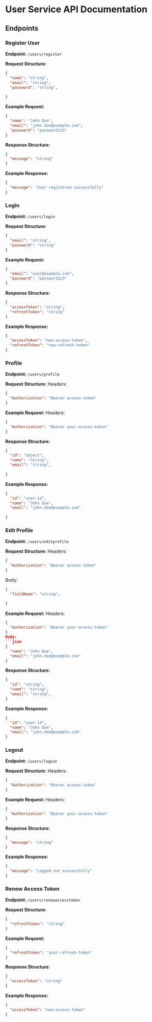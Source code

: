 # User Service API Documentation

## Endpoints

### Register User

**Endpoint:** `/users/register`

**Request Structure:**
```json
{
  "name": "string",
  "email": "string",
  "password": "string",
 
}
```

**Example Request:**
```json
{
  "name": "John Doe",
  "email": "john.doe@example.com",
  "password": "password123"
}
```

**Response Structure:**
```json
{
  "message": "string"
}
```

**Example Response:**
```json
{
  "message": "User registered successfully"
}
```

### Login

**Endpoint:** `/users/login`

**Request Structure:**
```json
{
  "email": "string",
  "password": "string"
}
```

**Example Request:**
```json
{
  "email": "user@example.com",
  "password": "password123"
}
```

**Response Structure:**
```json
{
  "accessToken": "string",
  "refreshToken": "string"
}
```

**Example Response:**
```json
{
  "accessToken": "new-access-token",
  "refreshToken": "new-refresh-token"
}
```

### Profile

**Endpoint:** `/users/profile`

**Request Structure:**
Headers:
```json
{
  "Authorization": "Bearer access-token"
}
```

**Example Request:**
Headers:
```json
{
  "Authorization": "Bearer your-access-token"
}
```

**Response Structure:**
```json
{
  "id": "object",
  "name": "string",
  "email": "string",
  
}
```

**Example Response:**
```json
{
  "id": "user-id",
  "name": "John Doe",
  "email": "john.doe@example.com"
  
}
```

### Edit Profile

**Endpoint:** `/users/editprofile`

**Request Structure:**
Headers:
```json
{
  "Authorization": "Bearer access-token"
}
```
Body:
```json
{
  "fieldName": "string",
  
}
```

**Example Request:**
Headers:
```json
{
  "Authorization": "Bearer your-access-token"
}
Body:
```json
{
  "name": "John Doe",
  "email": "john.doe@example.com"
}
```

**Response Structure:**
```json
{
  "id": "string",
  "name": "string",
  "email": "string",
}
```

**Example Response:**
```json
{
  "id": "user-id",
  "name": "John Doe",
  "email": "john.doe@example.com"
}
```

### Logout

**Endpoint:** `/users/logout`

**Request Structure:**
Headers:
```json
{
  "Authorization": "Bearer access-token"
}
```

**Example Request:**
Headers:
```json
{
  "Authorization": "Bearer your-access-token"
}
```

**Response Structure:**
```json
{
  "message": "string"
}
```

**Example Response:**
```json
{
  "message": "Logged out successfully"
}
```

### Renew Access Token

**Endpoint:** `/users/renewaccesstoken`

**Request Structure:**
```json
{
  "refreshToken": "string"
}
```

**Example Request:**
```json
{
  "refreshToken": "your-refresh-token"
}
```

**Response Structure:**
```json
{
  "accessToken": "string"
}
```

**Example Response:**
```json
{
  "accessToken": "new-access-token"
}
